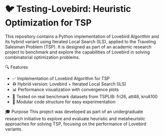 <h1>🐦 Testing-Lovebird: Heuristic Optimization for TSP</h1>
This repository contains a Python implementation of Lovebird Algorithm and its hybrid variant using Iterated Local Search (ILS), applied to the Traveling Salesman Problem (TSP). It is designed as part of an academic research project to benchmark and explore the capabilities of Lovebird in solving combinatorial optimization problems.

🔍 Features
- ✅ Implementation of Lovebird Algorithm for TSP
- ♻️ Hybrid version: Lovebird + Iterated Local Search (ILS)
- 📊 Performance visualization with convergence plots
- 🧪 Tested on real benchmark datasets from TSPLIB: fri26, att48, kroA100
- 🔄 Modular code structure for easy experimentation

🎓 Purpose
This project was developed as part of an undergraduate research initiative to explore and evaluate heuristic and metaheuristic approaches for solving TSP, focusing on the performance of Lovebird variants.
